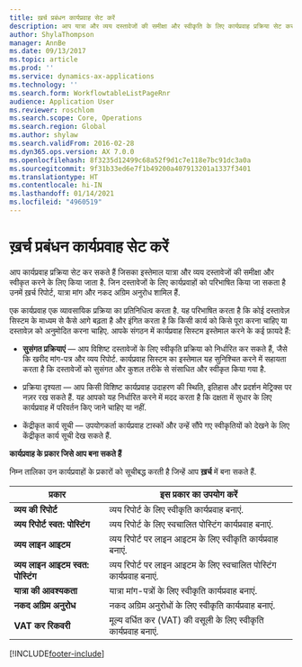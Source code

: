 ```yaml
---
title: ख़र्च प्रबंधन कार्यप्रवाह सेट करें
description: आप यात्रा और व्यय दस्तावेजों की समीक्षा और स्वीकृति के लिए कार्यप्रवाह प्रक्रिया सेट कर सकते हैं.
author: ShylaThompson
manager: AnnBe
ms.date: 09/13/2017
ms.topic: article
ms.prod: ''
ms.service: dynamics-ax-applications
ms.technology: ''
ms.search.form: WorkflowtableListPageRnr
audience: Application User
ms.reviewer: roschlom
ms.search.scope: Core, Operations
ms.search.region: Global
ms.author: shylaw
ms.search.validFrom: 2016-02-28
ms.dyn365.ops.version: AX 7.0.0
ms.openlocfilehash: 8f3235d12499c68a52f9d1c7e118e7bc91dc3a0a
ms.sourcegitcommit: 9f31b33ed6e7f1b49200a407913201a1337f3401
ms.translationtype: HT
ms.contentlocale: hi-IN
ms.lasthandoff: 01/14/2021
ms.locfileid: "4960519"
---
```

# <a name="set-up-expense-management-workflows"></a>ख़र्च प्रबंधन कार्यप्रवाह सेट करें

आप कार्यप्रवाह प्रक्रिया सेट कर सकते हैं जिसका इस्तेमाल यात्रा और व्यय दस्तावेजों की समीक्षा और स्वीकृत करने के लिए किया जाता है. जिन दस्तावेजों के लिए कार्यप्रवाहों को परिभाषित किया जा सकता है उनमें ख़र्च रिपोर्ट, यात्रा मांग और नकद अग्रिम अनुरोध शामिल हैं.

एक कार्यप्रवाह एक व्यावसायिक प्रक्रिया का प्रतिनिधित्व करता है. यह परिभाषित करता है कि कोई दस्तावेज़ सिस्टम के माध्यम से कैसे आगे बढ़ता है और इंगित करता है कि किसी कार्य को किसे पूरा करना चाहिए या दस्तावेज़ को अनुमोदित करना चाहिए. आपके संगठन में कार्यप्रवाह सिस्टम इस्तेमाल करने के कई फ़ायदे हैं:

-   **सुसंगत प्रक्रियाएं** — आप विशिष्ट दस्तावेजों के लिए स्वीकृति प्रक्रिया को निर्धारित कर सकते हैं, जैसे कि खरीद मांग-पत्र और व्यय रिपोर्ट. कार्यप्रवाह सिस्टम का इस्तेमाल यह सुनिश्चित करने में सहायता करता है कि दस्तावेजों को सुसंगत और कुशल तरीके से संसाधित और स्वीकृत किया गया है.

-   प्रक्रिया दृश्यता — आप किसी विशिष्ट कार्यप्रवाह उदाहरण की स्थिति, इतिहास और प्रदर्शन मेट्रिक्स पर नज़र रख सकते हैं. यह आपको यह निर्धारित करने में मदद करता है कि दक्षता में सुधार के लिए कार्यप्रवाह में परिवर्तन किए जाने चाहिए या नहीं.

-   केंद्रीकृत कार्य सूची — उपयोगकर्ता कार्यप्रवाह टास्कों और उन्हें सौंपे गए स्वीकृतियों को देखने के लिए केंद्रीकृत कार्य सूची देख सकते हैं. 

**कार्यप्रवाह के प्रकार जिसे आप बना सकते हैं**

निम्न तालिका उन कार्यप्रवाहों के प्रकारों को सूचीबद्ध करती है जिन्हें आप **ख़र्च** में बना सकते हैं.


|              <strong>प्रकार</strong>              |                   <strong>इस प्रकार का उपयोग करें</strong>                   |
|-------------------------------------------------|-----------------------------------------------------------------------|
|         <strong>व्यय की रिपोर्ट</strong>         |            व्यय रिपोर्ट के लिए स्वीकृति कार्यप्रवाह बनाएं.             |
|  <strong>व्यय रिपोर्ट स्वत: पोस्टिंग</strong>   |        व्यय रिपोर्ट के लिए स्वचालित पोस्टिंग कार्यप्रवाह बनाएं.        |
|       <strong>व्यय लाइन आइटम</strong>        |     व्यय रिपोर्ट पर लाइन आइटम के लिए स्वीकृति कार्यप्रवाह बनाएं.      |
| <strong>व्यय लाइन आइटम स्वत: पोस्टिंग</strong> | व्यय रिपोर्ट पर लाइन आइटम के लिए स्वचालित पोस्टिंग कार्यप्रवाह बनाएं. |
|       <strong>यात्रा की आवश्यकता</strong>       |          यात्रा मांग-पत्रों के लिए स्वीकृति कार्यप्रवाह बनाएं.           |
|      <strong>नकद अग्रिम अनुरोध</strong>      |         नकद अग्रिम अनुरोधों के लिए स्वीकृति कार्यप्रवाह बनाएं.          |
|        <strong>VAT कर रिकवरी</strong>        | मूल्य वर्धित कर (VAT) की वसूली के लिए स्वीकृति कार्यप्रवाह बनाएं.  |



[!INCLUDE[footer-include](../includes/footer-banner.md)]